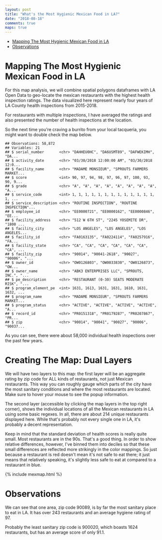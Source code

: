 ```yaml
---
layout: post
title: "What's the Most Hygienic Mexican Food in LA?"
date: "2018-08-18"
comments: true
maps: true
---
```

-   [Mapping The Most Hygienic Mexican Food in LA](#mapping-the-most-hygienic-mexican-food-in-la)
-   [Observations](#observations)

Mapping The Most Hygienic Mexican Food in LA
============================================

For this map analysis, we will combine spatial polygons dataframes with LA Open Data to geo-locate the mexican restaurants with the highest health inspection ratings. The data visualized here represent nearly four years of LA County health inspections from 2015-2018.

For restaurants with multiple inspections, I have averaged the ratings and also presented the number of health inspections at the location.

So the next time you're craving a burrito from your local tacqueria, you might want to double check the map below.


    ## Observations: 58,872
    ## Variables: 21
    ## $ serial_number       <chr> "DAHHEU0HC", "DA6USMT89", "DAFWEKIMH", "DA...
    ## $ activity_date       <chr> "03/30/2018 12:00:00 AM", "03/30/2018 12:0...
    ## $ facility_name       <chr> "MADAME MONSIEUR", "SPROUTS FARMERS MARKET...
    ## $ score               <int> 90, 97, 94, 98, 97, 96, 97, 100, 93, 90, 9...
    ## $ grade               <chr> "A", "A", "A", "A", "A", "A", "A", "A", "A...
    ## $ service_code        <int> 1, 1, 1, 1, 1, 1, 1, 1, 1, 1, 1, 1, 1, 1, ...
    ## $ service_description <chr> "ROUTINE INSPECTION", "ROUTINE INSPECTION"...
    ## $ employee_id         <chr> "EE0000721", "EE0000162", "EE0000846", "EE...
    ## $ facility_address    <chr> "512 W 6TH ST", "2245 YOSEMITE DR", "1800 ...
    ## $ facility_city       <chr> "LOS ANGELES", "LOS ANGELES", "LOS ANGELES...
    ## $ facility_id         <chr> "FA0163135", "FA0224114", "FA0257916", "FA...
    ## $ facility_state      <chr> "CA", "CA", "CA", "CA", "CA", "CA", "CA", ...
    ## $ facility_zip        <chr> "90014", "90041-2618", "90027", "90006", "...
    ## $ owner_id            <chr> "OW0126803", "OW0033830", "OW0126873", "OW...
    ## $ owner_name          <chr> "ABK3 ENTERPRISES LLC", "SPROUTS, INC.", "...
    ## $ pe_description      <chr> "RESTAURANT (0-30) SEATS MODERATE RISK", "...
    ## $ program_element_pe  <int> 1631, 1613, 1631, 1631, 1610, 1631, 1632, ...
    ## $ program_name        <chr> "MADAME MONSIEUR", "SPROUTS FARMERS MARKET...
    ## $ program_status      <chr> "ACTIVE", "ACTIVE", "ACTIVE", "ACTIVE", "A...
    ## $ record_id           <chr> "PR0151318", "PR0179287", "PR0207867", "PR...
    ## $ zip                 <chr> "90014", "90041", "90027", "90006", "90037...

As you can see, there were about 58,000 individual health inspections over the past few years.
	
Creating The Map: Dual Layers
==============
We will have two layers to this map: the first layer will be an aggregate rating by zip code for ALL kinds of restaurants, not just Mexican restaurants. This way you can roughly gauge which parts of the city have the most sanitary conditions and where the most restaurants are located. Make sure to hover your mouse to see the popup information.

The second layer (accessible by clicking the map layers in the top right corner), shows the individual locations of all the Mexican restaurants in LA using some basic regexes. In all, there are about 214 unique restaurants displayed here. While that's probably not every single one in LA, it's probably a decent representation.

Keep in mind that the standard deviation of health scores is really quite small. Most restaurants are in the 90s. That's a good thing. In order to show relative differences, however, I've binned them into deciles so that these small differences are reflected more strikingly in the color mappings. So just because a restaurant is red doesn't mean it's not safe to eat there; it just means that relatively speaking, it's slightly less safe to eat at compared to a restaurant in blue.


{% include mexmap.html %}


Observations
============

We can see that one area, zip code 90089, is by far the most sanitary place to eat in LA. It has over 243 restaurants and an average hygiene rating of 97.

Probably the least sanitary zip code is 900020, which boasts 1624 restaurants, but has an average score of only 91.1.




